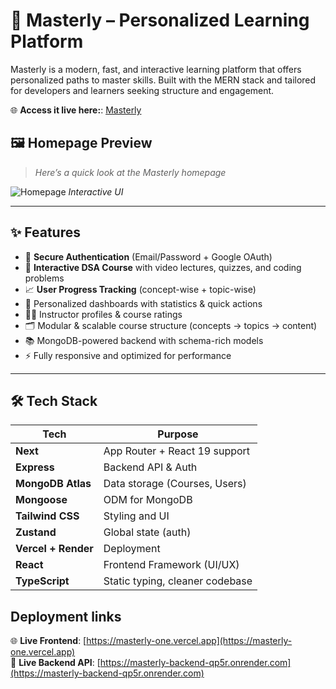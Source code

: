 # 🚀 Masterly – Personalized Learning Platform

Masterly is a modern, fast, and interactive learning platform that offers personalized paths to master skills. Built with the MERN stack and tailored for developers and learners seeking structure and engagement.

🌐 **Access it live here:**: [Masterly](https://masterly-deploy-henna.vercel.app/)

## 🖼️ Homepage Preview

> _Here’s a quick look at the Masterly homepage_

![Homepage](public/homepage.png)
*Interactive UI*


---
## ✨ Features

- 🔐 **Secure Authentication** (Email/Password + Google OAuth)
- 🧠 **Interactive DSA Course** with video lectures, quizzes, and coding problems
- 📈 **User Progress Tracking** (concept-wise + topic-wise)
- 🎯 Personalized dashboards with statistics & quick actions
- 🧑‍🏫 Instructor profiles & course ratings
- 🗂️ Modular & scalable course structure (concepts → topics → content)
- 📚 MongoDB-powered backend with schema-rich models
- ⚡ Fully responsive and optimized for performance

---
## 🛠️ Tech Stack

| Tech                |      Purpose                     |
|---------------------|----------------------------------|
| **Next**            | App Router + React 19 support    |
| **Express**         | Backend API & Auth               |
| **MongoDB Atlas**   | Data storage (Courses, Users)    |
| **Mongoose**        | ODM for MongoDB                  |
| **Tailwind CSS**    | Styling and UI                   |
| **Zustand**         | Global state (auth)              |
| **Vercel + Render** | Deployment                       |
| **React**           | Frontend Framework (UI/UX)       |
| **TypeScript**      | Static typing, cleaner codebase  |

## Deployment links

🌐 **Live Frontend**: [https://masterly-one.vercel.app](https://masterly-one.vercel.app)  
🔗 **Live Backend API**: [https://masterly-backend-qp5r.onrender.com](https://masterly-backend-qp5r.onrender.com)

